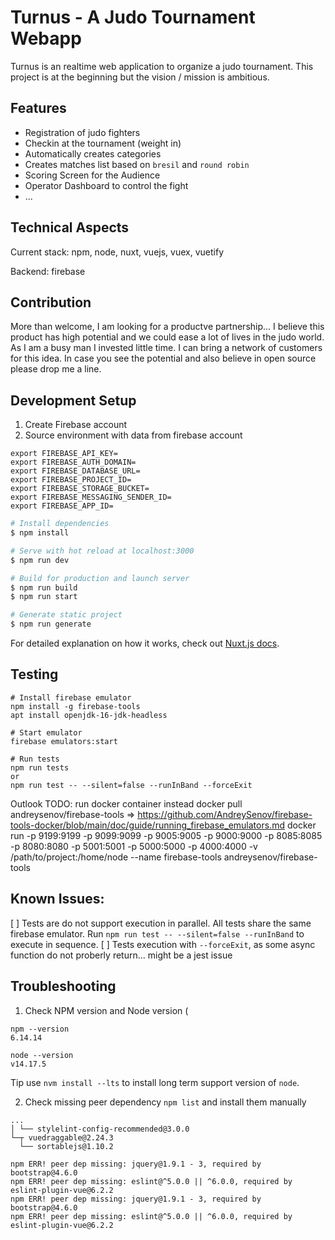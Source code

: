 # Turnus - A Judo Tournament Webapp

Turnus is an realtime web application to organize a judo tournament.
This project is at the beginning but the vision / mission is ambitious.

## Features

- Registration of judo fighters
- Checkin at the tournament (weight in)
- Automatically creates categories
- Creates matches list based on `bresil` and `round robin`
- Scoring Screen for the Audience
- Operator Dashboard to control the fight
- ...

## Technical Aspects

Current stack: npm, node, nuxt, vuejs, vuex, vuetify

Backend: firebase

## Contribution

More than welcome, I am looking for a productve partnership...
I believe this product has high potential and we could ease a lot of lives in the judo world.
As I am a busy man I invested little time. I can bring a network of customers for this idea.
In case you see the potential and also believe in open source please drop me a line.

## Development Setup

1. Create Firebase account
2. Source environment with data from firebase account

```
export FIREBASE_API_KEY=
export FIREBASE_AUTH_DOMAIN=
export FIREBASE_DATABASE_URL=
export FIREBASE_PROJECT_ID=
export FIREBASE_STORAGE_BUCKET=
export FIREBASE_MESSAGING_SENDER_ID=
export FIREBASE_APP_ID=
```

```bash
# Install dependencies
$ npm install

# Serve with hot reload at localhost:3000
$ npm run dev

# Build for production and launch server
$ npm run build
$ npm run start

# Generate static project
$ npm run generate
```

For detailed explanation on how it works, check out [Nuxt.js docs](https://nuxtjs.org).

## Testing

```
# Install firebase emulator
npm install -g firebase-tools
apt install openjdk-16-jdk-headless

# Start emulator
firebase emulators:start

# Run tests
npm run tests
or
npm run test -- --silent=false --runInBand --forceExit
```

Outlook
TODO: run docker container instead
docker pull andreysenov/firebase-tools
=> https://github.com/AndreySenov/firebase-tools-docker/blob/main/doc/guide/running_firebase_emulators.md
docker run -p 9199:9199 -p 9099:9099 -p 9005:9005 -p 9000:9000 -p 8085:8085 -p 8080:8080 -p 5001:5001 -p 5000:5000 -p 4000:4000 -v /path/to/project:/home/node --name firebase-tools andreysenov/firebase-tools

## Known Issues:

[ ] Tests are do not support execution in parallel. All tests share the same firebase emulator. Run `npm run test -- --silent=false --runInBand` to execute in sequence.
[ ] Tests execution with `--forceExit`, as some async function do not proberly return... might be a jest issue

## Troubleshooting

1. Check NPM version and Node version (

```
npm --version
6.14.14

node --version
v14.17.5
```

Tip use `nvm install --lts` to install long term support version of `node`.

2. Check missing peer dependency `npm list` and install them manually

```
...
│ └── stylelint-config-recommended@3.0.0
└─┬ vuedraggable@2.24.3
  └── sortablejs@1.10.2

npm ERR! peer dep missing: jquery@1.9.1 - 3, required by bootstrap@4.6.0
npm ERR! peer dep missing: eslint@^5.0.0 || ^6.0.0, required by eslint-plugin-vue@6.2.2
npm ERR! peer dep missing: jquery@1.9.1 - 3, required by bootstrap@4.6.0
npm ERR! peer dep missing: eslint@^5.0.0 || ^6.0.0, required by eslint-plugin-vue@6.2.2
```
